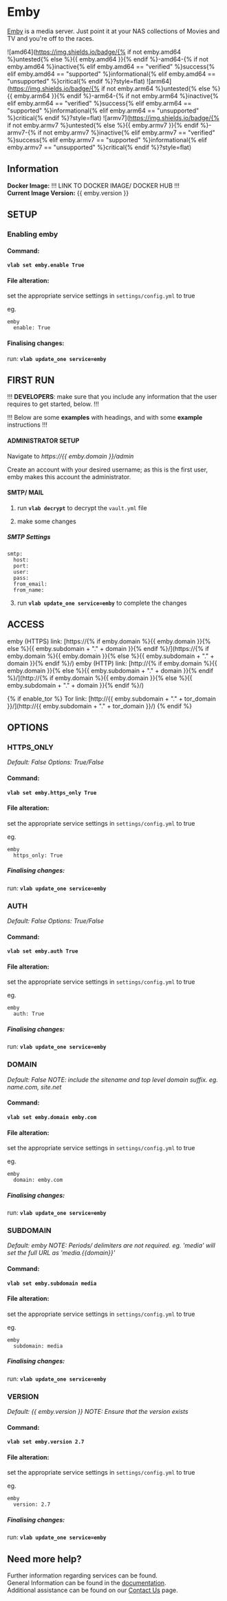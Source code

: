 # Emby

[Emby](https://emby.media/) is a media server. Just point it at your NAS collections of Movies and TV and you're off to the races.

![amd64](https://img.shields.io/badge/{% if not emby.amd64 %}untested{% else %}{{ emby.amd64 }}{% endif %}-amd64-{% if not emby.amd64 %}inactive{% elif emby.amd64 == "verified" %}success{% elif emby.amd64 == "supported" %}informational{% elif emby.amd64 == "unsupported" %}critical{% endif %}?style=flat)
![arm64](https://img.shields.io/badge/{% if not emby.arm64 %}untested{% else %}{{ emby.arm64 }}{% endif %}-arm64-{% if not emby.arm64 %}inactive{% elif emby.arm64 == "verified" %}success{% elif emby.arm64 == "supported" %}informational{% elif emby.arm64 == "unsupported" %}critical{% endif %}?style=flat)
![armv7](https://img.shields.io/badge/{% if not emby.armv7 %}untested{% else %}{{ emby.armv7 }}{% endif %}-armv7-{% if not emby.armv7 %}inactive{% elif emby.armv7 == "verified" %}success{% elif emby.armv7 == "supported" %}informational{% elif emby.armv7 == "unsupported" %}critical{% endif %}?style=flat)

## Information


**Docker Image:** !!! LINK TO DOCKER IMAGE/ DOCKER HUB !!!\
**Current Image Version:** {{ emby.version }}

## SETUP

### Enabling emby

#### Command:

**`vlab set emby.enable True`**

#### File alteration:

set the appropriate service settings in `settings/config.yml` to true

eg.
```
emby
  enable: True
```

#### Finalising changes:

run: **`vlab update_one service=emby`**

## FIRST RUN

!!! **DEVELOPERS**: make sure that you include any information that the user requires to get started, below. !!!

!!! Below are some **examples** with headings, and with some **example** instructions !!!

#### ADMINISTRATOR SETUP

Navigate to *https://{{ emby.domain }}/admin*

Create an account with your desired username; as this is the first user, emby makes this account the administrator.

#### SMTP/ MAIL

1. run **`vlab decrypt`** to decrypt the `vault.yml` file

2. make some changes


##### SMTP Settings
```
smtp:
  host:
  port:
  user:
  pass:
  from_email:
  from_name:
```

3. run **`vlab update_one service=emby`** to complete the changes


## ACCESS

emby (HTTPS) link: [https://{% if emby.domain %}{{ emby.domain }}{% else %}{{ emby.subdomain + "." + domain }}{% endif %}/](https://{% if emby.domain %}{{ emby.domain }}{% else %}{{ emby.subdomain + "." + domain }}{% endif %}/)
emby (HTTP) link: [http://{% if emby.domain %}{{ emby.domain }}{% else %}{{ emby.subdomain + "." + domain }}{% endif %}/](http://{% if emby.domain %}{{ emby.domain }}{% else %}{{ emby.subdomain + "." + domain }}{% endif %}/)

{% if enable_tor %}
Tor link: [http://{{ emby.subdomain + "." + tor_domain }}/](http://{{ emby.subdomain + "." + tor_domain }}/)
{% endif %}

## OPTIONS

### HTTPS_ONLY
*Default: False*
*Options: True/False*

#### Command:

**`vlab set emby.https_only True`**

#### File alteration:

set the appropriate service settings in `settings/config.yml` to true

eg.
```
emby
  https_only: True
```

##### Finalising changes:

run: **`vlab update_one service=emby`**

### AUTH
*Default: False*
*Options: True/False*

#### Command:

**`vlab set emby.auth True`**

#### File alteration:

set the appropriate service settings in `settings/config.yml` to true

eg.
```
emby
  auth: True
```

##### Finalising changes:

run: **`vlab update_one service=emby`**

### DOMAIN
*Default: False*
*NOTE: include the sitename and top level domain suffix. eg. name.com, site.net*

#### Command:

**`vlab set emby.domain emby.com`**

#### File alteration:

set the appropriate service settings in `settings/config.yml` to true

eg.
```
emby
  domain: emby.com
```

##### Finalising changes:

run: **`vlab update_one service=emby`**

### SUBDOMAIN
*Default: emby*
*NOTE: Periods/ delimiters are not required. eg. 'media' will set the full URL as 'media.{{domain}}'*

#### Command:

**`vlab set emby.subdomain media`**

#### File alteration:

set the appropriate service settings in `settings/config.yml` to true

eg.
```
emby
  subdomain: media
```

##### Finalising changes:

run: **`vlab update_one service=emby`**

### VERSION
*Default: {{  emby.version  }}*
*NOTE: Ensure that the version exists*

#### Command:

**`vlab set emby.version 2.7`**

#### File alteration:

set the appropriate service settings in `settings/config.yml` to true

eg.
```
emby
  version: 2.7
```

##### Finalising changes:

run: **`vlab update_one service=emby`**

## Need more help?
Further information regarding services can be found. \
General Information can be found in the [documentation](https://docs.vivumlab.com). \
Additional assistance can be found on our [Contact Us](https://docs.vivumlab.com/Contact-us) page.
